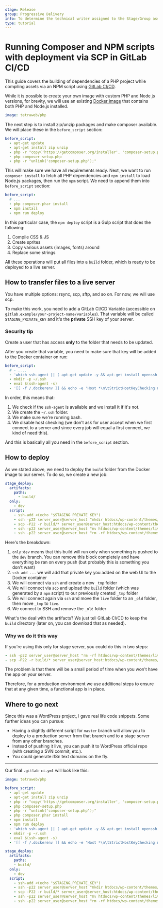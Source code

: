 ```yaml
---
stage: Release
group: Progressive Delivery
info: To determine the technical writer assigned to the Stage/Group associated with this page, see https://about.gitlab.com/handbook/engineering/ux/technical-writing/#designated-technical-writers
type: tutorial
---
```


# Running Composer and NPM scripts with deployment via SCP in GitLab CI/CD

This guide covers the building of dependencies of a PHP project while compiling assets via an NPM script using [GitLab CI/CD](../../README.md).

While it is possible to create your own image with custom PHP and Node.js versions, for brevity, we will use an existing [Docker image](https://hub.docker.com/r/tetraweb/php/) that contains both PHP and Node.js installed.

```yaml
image: tetraweb/php
```

The next step is to install zip/unzip packages and make composer available. We will place these in the `before_script` section:

```yaml
before_script:
  - apt-get update
  - apt-get install zip unzip
  - php -r "copy('https://getcomposer.org/installer', 'composer-setup.php');"
  - php composer-setup.php
  - php -r "unlink('composer-setup.php');"
```

This will make sure we have all requirements ready. Next, we want to run `composer install` to fetch all PHP dependencies and `npm install` to load Node.js packages, then run the `npm` script. We need to append them into `before_script` section:

```yaml
before_script:
  # ...
  - php composer.phar install
  - npm install
  - npm run deploy
```

In this particular case, the `npm deploy` script is a Gulp script that does the following:

1. Compile CSS & JS
1. Create sprites
1. Copy various assets (images, fonts) around
1. Replace some strings

All these operations will put all files into a `build` folder, which is ready to be deployed to a live server.

## How to transfer files to a live server

You have multiple options: rsync, scp, sftp, and so on. For now, we will use scp.

To make this work, you need to add a GitLab CI/CD Variable (accessible on `gitlab.example/your-project-name/variables`). That variable will be called `STAGING_PRIVATE_KEY` and it's the  **private** SSH key of your server.

### Security tip

Create a user that has access **only** to the folder that needs to be updated.

After you create that variable, you need to make sure that key will be added to the Docker container on run:

```yaml
before_script:
  # - ....
  - 'which ssh-agent || ( apt-get update -y && apt-get install openssh-client -y )'
  - mkdir -p ~/.ssh
  - eval $(ssh-agent -s)
  - '[[ -f /.dockerenv ]] && echo -e "Host *\n\tStrictHostKeyChecking no\n\n" > ~/.ssh/config'
```

In order, this means that:

1. We check if the `ssh-agent` is available and we install it if it's not.
1. We create the `~/.ssh` folder.
1. We make sure we're running bash.
1. We disable host checking (we don't ask for user accept when we first connect to a server and since every job will equal a first connect, we kind of need this).

And this is basically all you need in the `before_script` section.

## How to deploy

As we stated above, we need to deploy the `build` folder from the Docker image to our server. To do so, we create a new job:

```yaml
stage_deploy:
  artifacts:
    paths:
      - build/
  only:
    - dev
  script:
    - ssh-add <(echo "$STAGING_PRIVATE_KEY")
    - ssh -p22 server_user@server_host "mkdir htdocs/wp-content/themes/_tmp"
    - scp -P22 -r build/* server_user@server_host:htdocs/wp-content/themes/_tmp
    - ssh -p22 server_user@server_host "mv htdocs/wp-content/themes/live htdocs/wp-content/themes/_old && mv htdocs/wp-content/themes/_tmp htdocs/wp-content/themes/live"
    - ssh -p22 server_user@server_host "rm -rf htdocs/wp-content/themes/_old"
```

Here's the breakdown:

1. `only:dev` means that this build will run only when something is pushed to the `dev` branch. You can remove this block completely and have everything be ran on every push (but probably this is something you don't want)
1. `ssh-add ...` we will add that private key you added on the web UI to the Docker container
1. We will connect via `ssh` and create a new `_tmp` folder
1. We will connect via `scp` and upload the `build` folder (which was generated by a `npm` script) to our previously created `_tmp` folder
1. We will connect again via `ssh` and move the `live` folder to an `_old` folder, then move `_tmp` to `live`.
1. We connect to SSH and remove the `_old` folder

What's the deal with the artifacts? We just tell GitLab CI/CD to keep the `build` directory (later on, you can download that as needed).

### Why we do it this way

If you're using this only for stage server, you could do this in two steps:

```yaml
- ssh -p22 server_user@server_host "rm -rf htdocs/wp-content/themes/live/*"
- scp -P22 -r build/* server_user@server_host:htdocs/wp-content/themes/live
```

The problem is that there will be a small period of time when you won't have the app on your server.

Therefore, for a production environment we use additional steps to ensure that at any given time, a functional app is in place.

## Where to go next

Since this was a WordPress project, I gave real life code snippets. Some further ideas you can pursue:

- Having a slightly different script for `master` branch will allow you to deploy to a production server from that branch and to a stage server from any other branches.
- Instead of pushing it live, you can push it to WordPress official repo (with creating a SVN commit, etc.).
- You could generate i18n text domains on the fly.

---

Our final `.gitlab-ci.yml` will look like this:

```yaml
image: tetraweb/php

before_script:
  - apt-get update
  - apt-get install zip unzip
  - php -r "copy('https://getcomposer.org/installer', 'composer-setup.php');"
  - php composer-setup.php
  - php -r "unlink('composer-setup.php');"
  - php composer.phar install
  - npm install
  - npm run deploy
  - 'which ssh-agent || ( apt-get update -y && apt-get install openssh-client -y )'
  - mkdir -p ~/.ssh
  - eval $(ssh-agent -s)
  - '[[ -f /.dockerenv ]] && echo -e "Host *\n\tStrictHostKeyChecking no\n\n" > ~/.ssh/config'

stage_deploy:
  artifacts:
    paths:
    - build/
  only:
    - dev
  script:
    - ssh-add <(echo "$STAGING_PRIVATE_KEY")
    - ssh -p22 server_user@server_host "mkdir htdocs/wp-content/themes/_tmp"
    - scp -P22 -r build/* server_user@server_host:htdocs/wp-content/themes/_tmp
    - ssh -p22 server_user@server_host "mv htdocs/wp-content/themes/live htdocs/wp-content/themes/_old && mv htdocs/wp-content/themes/_tmp htdocs/wp-content/themes/live"
    - ssh -p22 server_user@server_host "rm -rf htdocs/wp-content/themes/_old"
```
